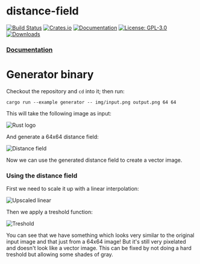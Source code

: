 # distance-field

[![Build Status](https://github.com/tversteeg/distance-field/workflows/CI/badge.svg)](https://github.com/tversteeg/distance-field/actions?workflow=CI)
[![Crates.io](https://img.shields.io/crates/v/distance-field.svg)](https://crates.io/crates/distance-field)
[![Documentation](https://docs.rs/distance-field/badge.svg)](https://docs.rs/distance-field)
[![License: GPL-3.0](https://img.shields.io/crates/l/distance-field.svg)](#license)
[![Downloads](https://img.shields.io/crates/d/distance-field.svg)](#downloads)

### [Documentation](https://docs.rs/distance-field/)

<!-- cargo-rdme start -->
<!-- cargo-rdme end -->

# Generator binary

Checkout the repository and `cd` into it; then run:

    cargo run --example generator -- img/input.png output.png 64 64

This will take the following image as input:

![Rust logo](img/input.png?raw=true)

And generate a 64x64 distance field:

![Distance field](img/output.png?raw=true)

Now we can use the generated distance field to create a vector image.

### Using the distance field

First we need to scale it up with a linear interpolation:

![Upscaled linear](img/linear.png?raw=true)

Then we apply a treshold function:

![Treshold](img/treshold.png?raw=true)

You can see that we have something which looks very similar to the original input image and that just from a 64x64 image! But it's still very pixelated and doesn't look like a vector image. This can be fixed by not doing a hard treshold but allowing some shades of gray.

